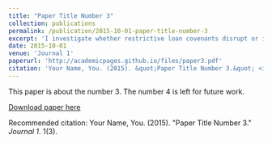 ```yaml
---
title: "Paper Title Number 3"
collection: publications
permalink: /publication/2015-10-01-paper-title-number-3
excerpt: 'I investigate whether restrictive loan covenants disrupt or improve firm operating performance. Using an instrumental variables approach to address the endogenous\ relationship between covenant strictness and firms efficiency, I find that stricter loan covenants lead to an increase in profitability and firm value even when firms do not\ violate a covenant. Stricter covenants improve performance only in firms with managerial agency conflicts: those without large shareholder ownership, facing softer competition in\ their product market, or with weaker shareholder rights. The evidence suggests that by designing stringent contracts ex ante, creditors create positive externalities in poorly\ governed firms through managerial incentives.'
date: 2015-10-01
venue: 'Journal 1'
paperurl: 'http://academicpages.github.io/files/paper3.pdf'
citation: 'Your Name, You. (2015). &quot;Paper Title Number 3.&quot; <i>Journal 1</i>. 1(3).'
---
```

This paper is about the number 3. The number 4 is left for future work.

[Download paper here](http://academicpages.github.io/files/paper3.pdf)

Recommended citation: Your Name, You. (2015). "Paper Title Number 3." <i>Journal 1</i>. 1(3).

